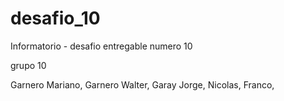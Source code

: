# desafio_10
Informatorio - desafio entregable numero 10

grupo 10

Garnero Mariano,
Garnero Walter,
Garay Jorge,
Nicolas,
Franco,
